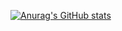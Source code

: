 [![Anurag's GitHub stats](https://github-readme-stats.vercel.app/api?username=Derriphan)](https://github.com/Derriphan/github-readme-stats)

